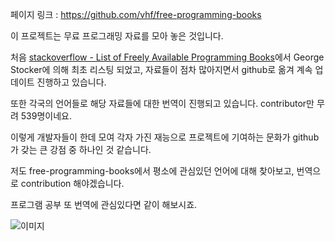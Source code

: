 
페이지 링크 : https://github.com/vhf/free-programming-books

이 프로젝트는 무료 프로그래밍 자료를 모아 놓은 것입니다.

처음 [stackoverflow - List of Freely Available Programming Books](http://stackoverflow.com/questions/194812/list-of-freely-available-programming-books/392926#392926)에서
George Stocker에 의해 최초 리스팅 되었고, 자료들이 점차 많아지면서 github로 옮겨 계속 업데이트 진행하고 있습니다.

또한 각국의 언어들로 해당 자료들에 대한 번역이 진행되고 있습니다. contributor만 무려 539명이네요.

이렇게 개발자들이 한데 모여 각자 가진 재능으로 프로젝트에 기여하는 문화가 github가 갖는 큰 강점 중 하나인 것 같습니다.

저도 free-programming-books에서 평소에 관심있던 언어에 대해 찾아보고, 번역으로 contribution 해야겠습니다.

프로그램 공부 또 번역에 관심있다면 같이 해보시죠.

![이미지](../img/003-05.png)
